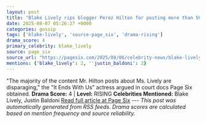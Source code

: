 ```yaml
---
layout: post
title: "Blake Lively rips blogger Perez Hilton for posting more than 500 ‘disparaging’ stories about Justin Baldoni feud"
date: 2025-08-07 05:26:27 +0000
categories: gossip
tags: ['blake-lively', 'source-page_six', 'drama-rising']
drama_score: 4
primary_celebrity: blake_lively
source: page_six
source_url: "https://pagesix.com/2025/08/06/celebrity-news/blake-lively-rips-blogger-perez-hilton-for-posting-more-than-500-disparaging-stories-about-justin-baldoni-feud/"
mentions: {'blake_lively': 2, ''justin_baldoni': 2}
---
```


"The majority of the content Mr. Hilton posts about Ms. Lively are disparaging," the "It Ends With Us" actress argued in court docs Page Six obtained. **Drama Score:** 4 | **Level:** RISING **Celebrities Mentioned:** Blake Lively, Justin Baldoni [Read full article at Page Six](https://pagesix.com/2025/08/06/celebrity-news/blake-lively-rips-blogger-perez-hilton-for-posting-more-than-500-disparaging-stories-about-justin-baldoni-feud/) --- *This post was automatically generated from RSS feeds. Drama scores are calculated based on mention frequency and source reliability.*